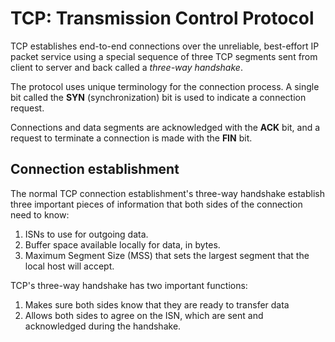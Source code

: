 # TCP: Transmission Control Protocol

TCP establishes end-to-end connections over the unreliable, best-effort IP packet service using a special sequence of three TCP segments sent from client to server and back called a _three-way handshake_. 

The protocol uses unique terminology for the connection process. A single bit called the __SYN__ (synchronization) bit is used to indicate a connection request.

Connections and data segments are acknowledged with the __ACK__ bit, and a request to terminate a connection is made with the __FIN__ bit.

## Connection establishment

The normal TCP connection establishment's three-way handshake establish three important pieces of information that both sides of the connection need to know:

1. ISNs to use for outgoing data.
2. Buffer space available locally for data, in bytes.
3. Maximum Segment Size (MSS) that sets the largest segment that the local host will accept.

TCP's three-way handshake has two important functions:

1. Makes sure both sides know that they are ready to transfer data
2. Allows both sides to agree on the ISN, which are sent and acknowledged during the handshake.
